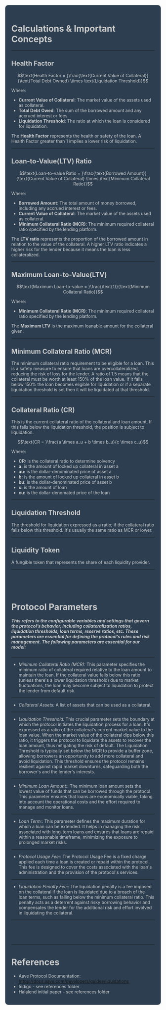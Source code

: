 <div style="background-color: #2C3E50; color: #CCCCCC; padding: 20px; border-radius: 10px;">


# **Calculations & Important Concepts**

---

## **Health Factor**

$$\text{Health Factor = }\frac{\text{Current Value of Collateral}}{\text{Total Debt Owned} \times \text{Liquidation Threshold}}$$

Where:

- **Current Value of Collateral**: The market value of the assets used as collateral.
- **Total Debt Owed**: The sum of the borrowed amount and any accrued interest or fees.
- **Liquidation Threshold**: The ratio at which the loan is considered for liquidation.

The **Health Factor** represents the health or safety of the loan. A Health Factor greater than 1 implies a lower risk of liquidation.

---

## **Loan-to-Value(LTV) Ratio** 


$$\text{Loan-to-value Ratio = }\frac{\text{Borrowed Amount}}{\text{Current Value of Collateral} \times \text{Minimum Collateral Ratio}}$$

Where:

- **Borrowed Amount**: The total amount of money borrowed, including any accrued interest or fees.
- **Current Value of Collateral**: The market value of the assets used as collateral.
- **Minimum Collateral Ratio (MCR)**: The minimum required collateral ratio specified by the lending platform.

The **LTV ratio** represents the proportion of the borrowed amount in relation to the value of the collateral. A higher LTV ratio indicates a higher risk for the lender because it means the loan is less collateralized.

---

## **Maximum Loan-to-Value(LTV)** 


$$\text{Maximum Loan-to-value = }\frac{\text{1}}{\text{Minimum Collateral Ratio}}$$

Where:
- **Minimum Collateral Ratio (MCR)**: The minimum required collateral ratio specified by the lending platform.

The **Maximum LTV** is the maximum loanable amount for the collateral given.

---

## **Minimum Collateral Ratio (MCR)** 

The minimum collateral ratio requirement to be eligible for a loan. This is a safety measure to ensure that loans are overcollateralized, reducing the risk of loss for the lender. A ratio of 1.5 means that the collateral must be worth at least 150% of the loan value. If it falls below 150% the loan becomes eligible for liquidation or if a separate liquidation threshold is set then it will be liquidated at that threshold.

---
## **Collateral Ratio (CR)** 

This is the current collateral ratio of the collateral and loan amount. If this falls below the liquidation threshold, the position is subject to liquidation.

$$\text{CR = }\frac{a \times a_u + b \times b_u}{c \times c_u}$$

Where:
- **CR:** is the collateral ratio to determine solvency
- **a:** is the amount of locked up collateral in asset a
- **au:** is the dollar-denominated price of asset a 
- **b:** is the amount of locked up collateral in asset b
- **bu:** is the dollar-denominated price of asset b
- **c:** is the amount of loan
- **cu:** is the dollar-denomated price of the loan

---

## **Liquidation Threshold** 

The threshold for liquidation expressed as a ratio; if the collateral ratio falls below this threshold. It's usually the same ratio as MCR or lower.

---

## **Liquidity Token** 

A fungible token that represents the share of each liquidity provider.

---

<br>
<br>
<br>

# Protocol Parameters

##### This refers to the configurable variables and settings that govern the protocol’s behavior, including collateralization ratios, liquidation thresholds, loan terms, reserve ratios, etc. These parameters are essential for defining the protocol’s rules and risk management. The following parameters are essential for our model:
---

- *Minimum Collateral Ratio (MCR):* This parameter specifies the minimum ratio of collateral required relative to the loan amount to maintain the loan. If the collateral value falls below this ratio (unless there's a lower liquidation threshold) due to market fluctuations, the loan may become subject to liquidation to protect the lender from default risk.
---
- *Collateral Assets:* A list of assets that can be used as a collateral.
---
- *Liquidation Threshold:* This crucial parameter sets the boundary at which the protocol initiates the liquidation process for a loan. It's expressed as a ratio of the collateral's current market value to the loan value. When the market value of the collateral dips below this ratio, it triggers the protocol to liquidate the assets to recover the loan amount, thus mitigating the risk of default. The Liquidation Threshold is typically set below the MCR to provide a buffer zone, allowing borrowers an opportunity to add more collateral and avoid liquidation. This threshold ensures the protocol remains resilient against rapid market downturns, safeguarding both the borrower's and the lender's interests.
---
- *Minimum Loan Amount:*: The minimum loan amount sets the lowest value of funds that can be borrowed through the protocol. This parameter ensures that loans are economically viable, taking into account the operational costs and the effort required to manage and monitor loans.
---
- *Loan Term:*: This parameter defines the maximum duration for which a loan can be extended. It helps in managing the risk associated with long-term loans and ensures that loans are repaid within a reasonable timeframe, minimizing the exposure to prolonged market risks.
---
- *Protocol Usage Fee:*: The Protocol Usage Fee is a fixed charge applied each time a loan is created or repaid within the protocol. This fee is designed to cover the costs associated with the loan's administration and the provision of the protocol's services.
---
- *Liquidation Penalty Fee:*: The liquidation penalty is a fee imposed on the collateral if the loan is liquidated due to a breach of the loan terms, such as falling below the minimum collateral ratio. This penalty acts as a deterrent against risky borrowing behavior and compensates the lender for the additional risk and effort involved in liquidating the collateral.
---


<br>
<br>
<br>

---

# **References**

- Aave Protocol Documentation: https://docs.aave.com/developers/guides/liquidations
- Indigo - see references folder
- Halalend initial paper - see references folder

</div>